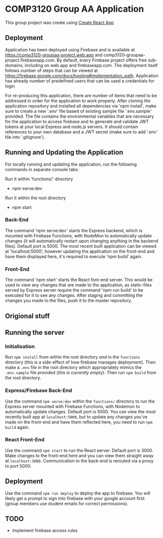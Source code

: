 # COMP3120 Group AA Application

This group project was create using [Create React App](https://github.com/facebook/create-react-app)

## Deployment

Application has been deployed using Firebase and is available at https://comp3120-groupaa-project.web.app and comp3120-groupaa-project.firebaseapp.com. By default, every Firebase project offers free sub-domains; including on web.app and firebaseapp.com. The deployment itself follows number of steps that can be viewed at https://firebase.google.com/docs/hosting#implementation_path. Application has already number of predefined users that can be used a credentials for login

For re-producing this application, there are number of items that need to be addressed in order for the application to work properly. After cloning the application repository and installed all dependencies via 'npm install', make sure to create a new '.env' file based of existing sample file '.env.sample' provided. The file contains the environmental variables that are necessary for the application to access firebase and to generate and validate JWT tokens at your local Express and node.js servers. It should contain references to your own database and a JWT secret (make sure to add '.env' file into '.gitignore').

## Running and Updating the Application

For locally running and updating the application, run the following commands in separate console tabs:

Run it within 'functions/' directory

- npm serve:dev

Run it within the root directory

- npm start

### Back-End

The command 'npm serve:dev' starts the Express backend, which is mounted with Firebase Functions, with NodeMon to automatically update changes (it will automatically restart upon changing anything in the backend files). Default port is 5000. The most recent built application can be viewed at 'localhost:5000', however updating the application on the front-end and have them displayed here, it's required to execute 'npm build' again.

### Front-End

The command 'npm start' starts the React font-end server. This would be used to view any changes that are made to the application, as static-files served by Express server require the command 'npm run build' to be executed for it to see any changes. After staging and committing the changes you made to the files, push it to the master repository.

## Origional stuff

## Running the server

### Initialisation

Run `npm install` from within the root directory _and_ in the `functions` directory (this is a side-effect of how firebase manages deployment). Then make a `.env` file in the root directory which appropriately mimics the `.env.sample` file provided (_this is currently empty_). Then run `npm build` from the root directory.

### Express/Firebase Back-End

Use the command `npm serve:dev` within the `functions/` directory to run the Express server mounted with Firebase Functions, with Nodemon to automatically update changes. Default port is 5000. You can view the most recently built app at `localhost:5000`, but to update any changes you've made on the front-end and have them reflected here, you need to run `npm build` again.

### React Front-End

Use the command `npm start` to run the React server. Default port is 3000. Make changes to the front-end here and you can view them straight away at `localhost:3000`. Communication to the back-end is rerouted via a proxy to port 5000.

## Deployment

Use the command `npm run deploy` to deploy the app to firebase. You will likely get a prompt to sign into firebase with your google account first (group members use student emails for correct permissions).

## TODO

- Implement firebase access rules
